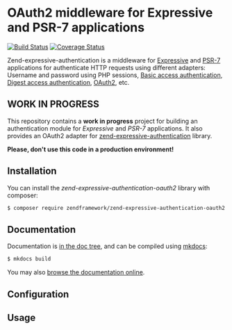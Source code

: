# OAuth2 middleware for Expressive and PSR-7 applications

[![Build Status](https://secure.travis-ci.org/zendframework/zend-expressive-authorization.svg?branch=master)](https://secure.travis-ci.org/zendframework/zend-expressive-authorization)
[![Coverage Status](https://coveralls.io/repos/github/zendframework/zend-expressive-authorization/badge.svg?branch=master)](https://coveralls.io/github/zendframework/zend-expressive-authorization?branch=master)

Zend-expressive-authentication is a middleware for [Expressive](https://github.com/zendframework/zend-expressive)
and [PSR-7](http://www.php-fig.org/psr/psr-7/) applications for authenticate
HTTP requests using different adapters: Username and password using PHP sessions,
[Basic access authentication](https://en.wikipedia.org/wiki/Basic_access_authentication),
[Digest access authentication](https://en.wikipedia.org/wiki/Digest_access_authentication),
[OAuth2](https://oauth.net/2/), etc.

## WORK IN PROGRESS

This repository contains a **work in progress** project for building an
authentication module for *Expressive* and *PSR-7* applications.
It also provides an OAuth2 adapter for [zend-expressive-authentication](https://github.com/zendframework/zend-expressive-authentication)
library.


**Please, don't use this code in a production environment!**

## Installation

You can install the *zend-expressive-authentication-oauth2* library with
composer:

```bash
$ composer require zendframework/zend-expressive-authentication-oauth2
```

## Documentation

Documentation is [in the doc tree](doc/book/), and can be compiled using [mkdocs](http://www.mkdocs.org):

```bash
$ mkdocs build
```

You may also [browse the documentation online](https://docs.zendframework.com/zend-expressive-authentication-oauth2/).

## Configuration



## Usage

